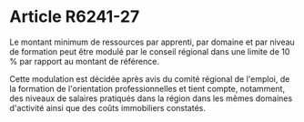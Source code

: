 # Article R6241-27

Le montant minimum de ressources par apprenti, par domaine et par niveau de formation peut être modulé par le conseil régional dans une limite de 10 % par rapport au montant de référence.

Cette modulation est décidée après avis du comité régional de l'emploi, de la formation de l'orientation professionnelles et tient compte, notamment, des niveaux de salaires pratiqués dans la région dans les mêmes domaines d'activité ainsi que des coûts immobiliers constatés.